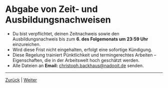 # Abgabe von Zeit- und Ausbildungsnachweisen

- Du bist verpflichtet, deinen Zeitnachweis sowie den Ausbildungsnachweis bis zum **6. des Folgemonats um 23:59 Uhr** einzureichen.
- Wird diese Frist nicht eingehalten, erfolgt eine sofortige Kündigung.
- Diese Regelung trainiert Pünktlichkeit und termingerechtes Arbeiten – Eigenschaften, die in der Arbeitswelt hoch geschätzt werden.
- Alle Dateien an  **Email:** [christoph.backhaus@nadooit.de](mailto:christoph.backhaus@nadooit.de) senden.

---

[Zurück](/docs/00-willkommen/README.md) | [Weiter](/docs/01-organisation/01-zeit-ausbildungsnachweise/01-beispiele/README.md)
